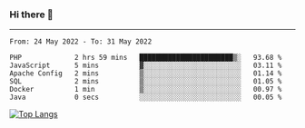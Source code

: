 ### Hi there 👋
---
<!--START_SECTION:waka-->

```text
From: 24 May 2022 - To: 31 May 2022

PHP             2 hrs 59 mins   ███████████████████████▒░   93.68 %
JavaScript      5 mins          ▓░░░░░░░░░░░░░░░░░░░░░░░░   03.11 %
Apache Config   2 mins          ▒░░░░░░░░░░░░░░░░░░░░░░░░   01.14 %
SQL             2 mins          ▒░░░░░░░░░░░░░░░░░░░░░░░░   01.05 %
Docker          1 min           ▒░░░░░░░░░░░░░░░░░░░░░░░░   00.97 %
Java            0 secs          ░░░░░░░░░░░░░░░░░░░░░░░░░   00.05 %
```

<!--END_SECTION:waka-->

[![Top Langs](https://github-readme-stats.vercel.app/api/top-langs/?username=HyunAh-iia&layout=compact)](https://github.com/anuraghazra/github-readme-stats)
<!--
**HyunAh-iia/HyunAh-iia** is a ✨ _special_ ✨ repository because its `README.md` (this file) appears on your GitHub profile.

Here are some ideas to get you started:

- 🔭 I’m currently working on ...
- 🌱 I’m currently learning ...
- 👯 I’m looking to collaborate on ...
- 🤔 I’m looking for help with ...
- 💬 Ask me about ...
- 📫 How to reach me: ...
- 😄 Pronouns: ...
- ⚡ Fun fact: ...
-->
